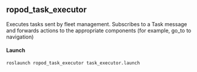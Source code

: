 ## ropod_task_executor
Executes tasks sent by fleet management.
Subscribes to a Task message and forwards actions to the appropriate components (for example, go_to to navigation)
#### Launch

```
roslaunch ropod_task_executor task_executor.launch
```

